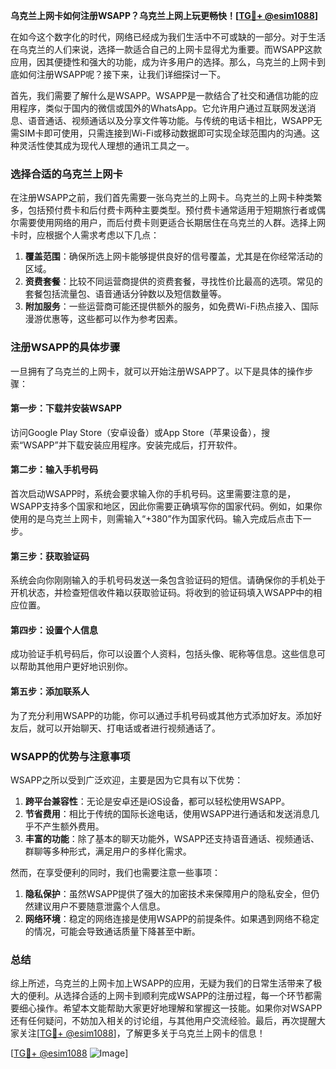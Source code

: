 **乌克兰上网卡如何注册WSAPP？乌克兰上网上玩更畅快！[[TG💪+ @esim1088](https://t.me/s/esim1088)]**

在如今这个数字化的时代，网络已经成为我们生活中不可或缺的一部分。对于生活在乌克兰的人们来说，选择一款适合自己的上网卡显得尤为重要。而WSAPP这款应用，因其便捷性和强大的功能，成为许多用户的选择。那么，乌克兰的上网卡到底如何注册WSAPP呢？接下来，让我们详细探讨一下。

首先，我们需要了解什么是WSAPP。WSAPP是一款结合了社交和通信功能的应用程序，类似于国内的微信或国外的WhatsApp。它允许用户通过互联网发送消息、语音通话、视频通话以及分享文件等功能。与传统的电话卡相比，WSAPP无需SIM卡即可使用，只需连接到Wi-Fi或移动数据即可实现全球范围内的沟通。这种灵活性使其成为现代人理想的通讯工具之一。

### **选择合适的乌克兰上网卡**

在注册WSAPP之前，我们首先需要一张乌克兰的上网卡。乌克兰的上网卡种类繁多，包括预付费卡和后付费卡两种主要类型。预付费卡通常适用于短期旅行者或偶尔需要使用网络的用户，而后付费卡则更适合长期居住在乌克兰的人群。选择上网卡时，应根据个人需求考虑以下几点：

1. **覆盖范围**：确保所选上网卡能够提供良好的信号覆盖，尤其是在你经常活动的区域。
2. **资费套餐**：比较不同运营商提供的资费套餐，寻找性价比最高的选项。常见的套餐包括流量包、语音通话分钟数以及短信数量等。
3. **附加服务**：一些运营商可能还提供额外的服务，如免费Wi-Fi热点接入、国际漫游优惠等，这些都可以作为参考因素。

### **注册WSAPP的具体步骤**

一旦拥有了乌克兰的上网卡，就可以开始注册WSAPP了。以下是具体的操作步骤：

#### **第一步：下载并安装WSAPP**
访问Google Play Store（安卓设备）或App Store（苹果设备），搜索“WSAPP”并下载安装应用程序。安装完成后，打开软件。

#### **第二步：输入手机号码**
首次启动WSAPP时，系统会要求输入你的手机号码。这里需要注意的是，WSAPP支持多个国家和地区，因此你需要正确填写你的国家代码。例如，如果你使用的是乌克兰上网卡，则需输入“+380”作为国家代码。输入完成后点击下一步。

#### **第三步：获取验证码**
系统会向你刚刚输入的手机号码发送一条包含验证码的短信。请确保你的手机处于开机状态，并检查短信收件箱以获取验证码。将收到的验证码填入WSAPP中的相应位置。

#### **第四步：设置个人信息**
成功验证手机号码后，你可以设置个人资料，包括头像、昵称等信息。这些信息可以帮助其他用户更好地识别你。

#### **第五步：添加联系人**
为了充分利用WSAPP的功能，你可以通过手机号码或其他方式添加好友。添加好友后，就可以开始聊天、打电话或者进行视频通话了。

### **WSAPP的优势与注意事项**

WSAPP之所以受到广泛欢迎，主要是因为它具有以下优势：

1. **跨平台兼容性**：无论是安卓还是iOS设备，都可以轻松使用WSAPP。
2. **节省费用**：相比于传统的国际长途电话，使用WSAPP进行通话和发送消息几乎不产生额外费用。
3. **丰富的功能**：除了基本的聊天功能外，WSAPP还支持语音通话、视频通话、群聊等多种形式，满足用户的多样化需求。

然而，在享受便利的同时，我们也需要注意一些事项：

1. **隐私保护**：虽然WSAPP提供了强大的加密技术来保障用户的隐私安全，但仍然建议用户不要随意泄露个人信息。
2. **网络环境**：稳定的网络连接是使用WSAPP的前提条件。如果遇到网络不稳定的情况，可能会导致通话质量下降甚至中断。

### **总结**

综上所述，乌克兰的上网卡加上WSAPP的应用，无疑为我们的日常生活带来了极大的便利。从选择合适的上网卡到顺利完成WSAPP的注册过程，每一个环节都需要细心操作。希望本文能帮助大家更好地理解和掌握这一技能。如果你对WSAPP还有任何疑问，不妨加入相关的讨论组，与其他用户交流经验。最后，再次提醒大家关注[[TG💪+ @esim1088](https://t.me/s/esim1088)]，了解更多关于乌克兰上网卡的信息！

[[TG💪+ @esim1088](https://t.me/s/esim1088) ![Image](https://i.postimg.cc/4NQfJmqS/Snipaste-2025-05-13-00-14-12.png)]